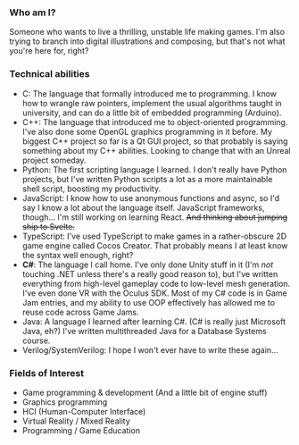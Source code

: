### Who am I?
Someone who wants to live a thrilling, unstable life making games. I'm also trying to branch into digital illustrations and composing, but that's not what you're here for, right?

### Technical abilities
- C: The language that formally introduced me to programming. I know how to wrangle raw pointers, implement the usual algorithms taught in university, and can do a little bit of embedded programming (Arduino).
- C++: The language that introduced me to object-oriented programming. I've also done some OpenGL graphics programming in it before. My biggest C++ project so far is a Qt GUI project, so that probably is saying something about my C++ abilities. Looking to change that with an Unreal project someday.
- Python: The first scripting language I learned. I don't really have Python projects, but I've written Python scripts a lot as a more maintainable shell script, boosting my productivity.
- JavaScript: I know how to use anonymous functions and async, so I'd say I know a lot about the language itself. JavaScript frameworks, though... I'm still working on learning React. ~~And thinking about jumping ship to Svelte.~~
- TypeScript: I've used TypeScript to make games in a rather-obscure 2D game engine called Cocos Creator. That probably means I at least know the syntax well enough, right?
- **C#**: The language I call home. I've only done Unity stuff in it (I'm *not* touching .NET unless there's a really good reason to), but I've written everything from high-level gameplay code to low-level mesh generation. I've even done VR with the Oculus SDK. Most of my C# code is in Game Jam entries, and my ability to use OOP effectively has allowed me to reuse code across Game Jams.
- Java: A language I learned after learning C#. (C# is really just Microsoft Java, eh?) I've written multithreaded Java for a Database Systems course.
- Verilog/SystemVerilog: I hope I won't ever have to write these again...

### Fields of Interest
- Game programming & development (And a little bit of engine stuff)
- Graphics programming
- HCI (Human-Computer Interface)
- Virtual Reality / Mixed Reality
- Programming / Game Education
